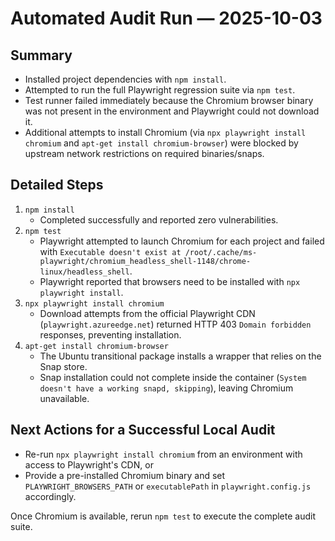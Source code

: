# Automated Audit Run — 2025-10-03

## Summary
- Installed project dependencies with `npm install`.
- Attempted to run the full Playwright regression suite via `npm test`.
- Test runner failed immediately because the Chromium browser binary was not present in the environment and Playwright could not download it.
- Additional attempts to install Chromium (via `npx playwright install chromium` and `apt-get install chromium-browser`) were blocked by upstream network restrictions on required binaries/snaps.

## Detailed Steps
1. `npm install`
   - Completed successfully and reported zero vulnerabilities.
2. `npm test`
   - Playwright attempted to launch Chromium for each project and failed with `Executable doesn't exist at /root/.cache/ms-playwright/chromium_headless_shell-1148/chrome-linux/headless_shell`.
   - Playwright reported that browsers need to be installed with `npx playwright install`.
3. `npx playwright install chromium`
   - Download attempts from the official Playwright CDN (`playwright.azureedge.net`) returned HTTP 403 `Domain forbidden` responses, preventing installation.
4. `apt-get install chromium-browser`
   - The Ubuntu transitional package installs a wrapper that relies on the Snap store.
   - Snap installation could not complete inside the container (`System doesn't have a working snapd, skipping`), leaving Chromium unavailable.

## Next Actions for a Successful Local Audit
- Re-run `npx playwright install chromium` from an environment with access to Playwright's CDN, or
- Provide a pre-installed Chromium binary and set `PLAYWRIGHT_BROWSERS_PATH` or `executablePath` in `playwright.config.js` accordingly.

Once Chromium is available, rerun `npm test` to execute the complete audit suite.
